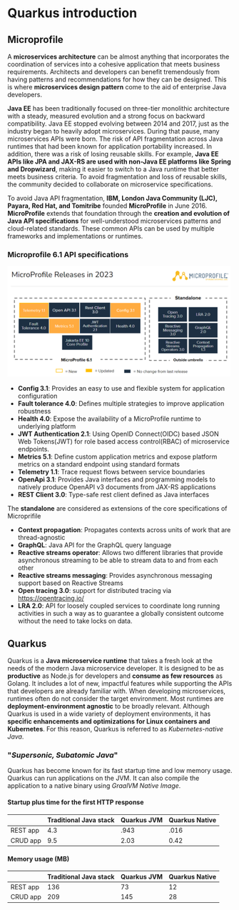 # Quarkus introduction

## Microprofile

A **microservices architecture** can be almost anything that incorporates the
coordination of services into a cohesive application that meets business requirements.
Architects and developers can benefit tremendously from having patterns and recommendations for how they can be designed.
This is where **microservices design pattern** come to the aid of enterprise Java developers.

**Java EE** has been traditionally focused on three-tier monolithic architecture with a steady, measured evolution and a strong focus on backward compatibility. Java EE stopped evolving between 2014 and 2017, just as the industry began to heavily adopt microservices. During that pause, many microservices APIs were born. The risk of API fragmentation across Java runtimes that had been known for application portability increased. In addition, there was a risk of losing reusable skills. For example, **Java EE APIs like JPA and JAX-RS are used with non-Java EE platforms like Spring and Dropwizard**, making it easier to switch to a Java runtime that better meets business criteria. To avoid fragmentation and loss of reusable skills, the community decided to collaborate on microservice specifications.

To avoid Java API fragmentation, **IBM, London Java Community (LJC), Payara, Red Hat, and Tomitribe** founded **MicroProfile** in June 2016.
**MicroProfile** extends that foundation through the **creation and evolution of Java API specifications** for well-understood microservices patterns and cloud-related standards. These common APIs can be used by multiple frameworks and implementations or runtimes.

### Microprofile 6.1 API specifications

<img src="./images/01/microprofile_6_1_specifications.png" width="500">

* **Config 3.1**: Provides an easy to use and flexible system for application configuration
* **Fault tolerance 4.0**: Defines multiple strategies to improve application robustness
* **Health 4.0**: Expose the availability of a MicroProfile runtime to underlying platform
* **JWT Authentication 2.1**: Using OpenID Connect(OIDC) based JSON Web Tokens(JWT) for role based access control(RBAC) of microservice endpoints.
* **Metrics 5.1**: Define custom application metrics and expose platform metrics on a standard endpoint using standard formats
* **Telemetry 1.1**: Trace request flows between service boundaries
* **OpenApi 3.1**: Provides Java interfaces and programming models to natively  produce OpenAPI v3 documents from JAX-RS applications
* **REST Client 3.0**: Type-safe rest client defined as Java interfaces

The **standalone** are considered as extensions of the core specifications of Microprifile

* **Context propagation**: Propagates contexts across units of work that are thread-agnostic
* **GraphQL**: Java API for the GraphQL query language
* **Reactive streams operator**: Allows two different libraries that provide asynchronous streaming to be able to stream data to and from each other
* **Reactive streams messaging**: Provides asynchronous messaging support based on Reactive Streams
* **Open tracing 3.0**: support for distributed tracing via https://opentracing.io/
* **LRA 2.0**: API for loosely coupled services to coordinate long running activities in such a way as to guarantee a globally consistent outcome without the need to take locks on data.

## Quarkus

Quarkus is a **Java microservice runtime** that takes a fresh look at the needs of the modern Java microservice developer. It is designed to be as **productive** as Node.js for developers and **consume as few resources** as Golang. It includes a lot of new, impactful features while supporting the APIs that developers are already familiar with.
 When developing microservices, runtimes often do not consider the target environment. Most runtimes are **deployment-environment agnostic** to be broadly relevant. Although Quarkus is used in a wide variety of deployment environments, it has **specific enhancements and optimizations for Linux containers and Kubernetes**. For this reason, Quarkus is referred to as *Kubernetes-native Java*.

 ### "_Supersonic, Subatomic Java_"

 Quarkus has become known for its fast startup time and low memory usage. Quarkus can run applications on the JVM. It can also compile the application to a native binary using *GraalVM Native Image*.

#### Startup plus time for the first HTTP response
 |          | Traditional Java stack | Quarkus JVM | Quarkus Native |
 | -------- | ---------------------- | ----------- | -------------- |
 | REST app | 4.3                    | .943        | .016           |
 | CRUD app | 9.5                    | 2.03        | 0.42           | 

 #### Memory usage (MB)

 |          | Traditional Java stack | Quarkus JVM | Quarkus Native |
 | -------- | ---------------------- | ----------- | -------------- |
 | REST app | 136                    | 73          | 12             |
 | CRUD app | 209                    | 145         | 28             |





